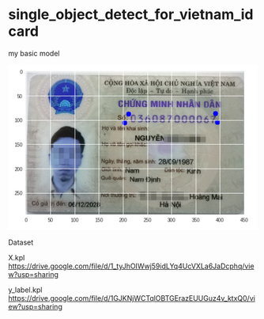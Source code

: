 # single_object_detect_for_vietnam_idcard
my basic model

![Alt text](./output/output1.PNG?raw=true "Title")

Dataset

X.kpl  https://drive.google.com/file/d/1_tyJhOIWwj59idLYq4UcVXLa6JaDcphq/view?usp=sharing   

y_label.kpl  https://drive.google.com/file/d/1GJKNjWCTqlOBTGErazEUUGuz4v_ktxQ0/view?usp=sharing
